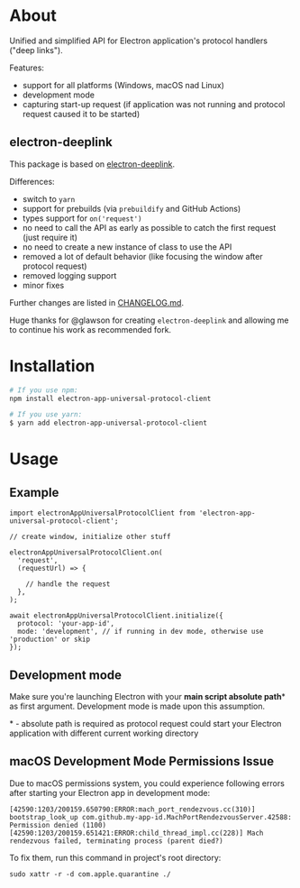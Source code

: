 # About

Unified and simplified API for Electron application's protocol handlers ("deep links").

Features:
- support for all platforms (Windows, macOS nad Linux)
- development mode
- capturing start-up request (if application was not running and protocol request caused it to be started)

## electron-deeplink

This package is based on [electron-deeplink](https://github.com/glawson/electron-deeplink).

Differences:
- switch to `yarn`
- support for prebuilds (via `prebuildify` and GitHub Actions)
- types support for `on('request')`
- no need to call the API as early as possible to catch the first request (just require it)
- no need to create a new instance of class to use the API
- removed a lot of default behavior (like focusing the window after protocol request)
- removed logging support
- minor fixes

Further changes are listed in [CHANGELOG.md](./CHANGELOG.md).

Huge thanks for @glawson for creating `electron-deeplink` and allowing me to continue his work as recommended fork.

# Installation

```sh
# If you use npm:
npm install electron-app-universal-protocol-client

# If you use yarn:
$ yarn add electron-app-universal-protocol-client
```

# Usage

## Example

```
import electronAppUniversalProtocolClient from 'electron-app-universal-protocol-client';

// create window, initialize other stuff

electronAppUniversalProtocolClient.on(
  'request',
  (requestUrl) => {

    // handle the request
  },
);

await electronAppUniversalProtocolClient.initialize({
  protocol: 'your-app-id',
  mode: 'development', // if running in dev mode, otherwise use 'production' or skip
});

```

## Development mode

Make sure you're launching Electron with your **main script absolute path*** as first argument. Development mode is made upon this assumption.

\* - absolute path is required as protocol request could start your Electron application with different current working directory

## macOS Development Mode Permissions Issue

Due to macOS permissions system, you could experience following errors after starting your Electron app in development mode:
```
[42590:1203/200159.650790:ERROR:mach_port_rendezvous.cc(310)] bootstrap_look_up com.github.my-app-id.MachPortRendezvousServer.42588: Permission denied (1100)
[42590:1203/200159.651421:ERROR:child_thread_impl.cc(228)] Mach rendezvous failed, terminating process (parent died?)
```

To fix them, run this command in project's root directory:
```
sudo xattr -r -d com.apple.quarantine ./
```